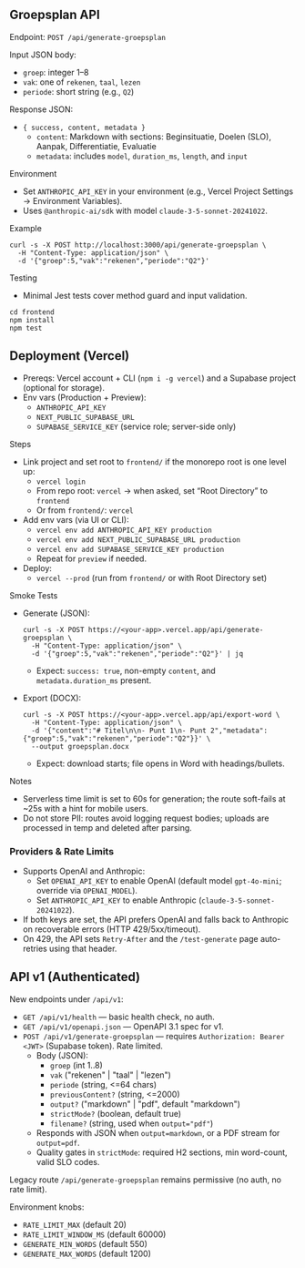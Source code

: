 ## Groepsplan API

Endpoint: `POST /api/generate-groepsplan`

Input JSON body:
- `groep`: integer 1–8
- `vak`: one of `rekenen`, `taal`, `lezen`
- `periode`: short string (e.g., `Q2`)

Response JSON:
- `{ success, content, metadata }`
  - `content`: Markdown with sections: Beginsituatie, Doelen (SLO), Aanpak, Differentiatie, Evaluatie
  - `metadata`: includes `model`, `duration_ms`, `length`, and `input`

Environment
- Set `ANTHROPIC_API_KEY` in your environment (e.g., Vercel Project Settings → Environment Variables).
- Uses `@anthropic-ai/sdk` with model `claude-3-5-sonnet-20241022`.

Example
```
curl -s -X POST http://localhost:3000/api/generate-groepsplan \
  -H "Content-Type: application/json" \
  -d '{"groep":5,"vak":"rekenen","periode":"Q2"}'
```

Testing
- Minimal Jest tests cover method guard and input validation.
```
cd frontend
npm install
npm test
```

## Deployment (Vercel)

- Prereqs: Vercel account + CLI (`npm i -g vercel`) and a Supabase project (optional for storage).
- Env vars (Production + Preview):
  - `ANTHROPIC_API_KEY`
  - `NEXT_PUBLIC_SUPABASE_URL`
  - `SUPABASE_SERVICE_KEY` (service role; server-side only)

Steps
- Link project and set root to `frontend/` if the monorepo root is one level up:
  - `vercel login`
  - From repo root: `vercel` → when asked, set “Root Directory” to `frontend`
  - Or from `frontend/`: `vercel`
- Add env vars (via UI or CLI):
  - `vercel env add ANTHROPIC_API_KEY production`
  - `vercel env add NEXT_PUBLIC_SUPABASE_URL production`
  - `vercel env add SUPABASE_SERVICE_KEY production`
  - Repeat for `preview` if needed.
- Deploy:
  - `vercel --prod` (run from `frontend/` or with Root Directory set)

Smoke Tests
- Generate (JSON):
  ```
  curl -s -X POST https://<your-app>.vercel.app/api/generate-groepsplan \
    -H "Content-Type: application/json" \
    -d '{"groep":5,"vak":"rekenen","periode":"Q2"}' | jq
  ```
  - Expect: `success: true`, non-empty `content`, and `metadata.duration_ms` present.

- Export (DOCX):
  ```
  curl -s -X POST https://<your-app>.vercel.app/api/export-word \
    -H "Content-Type: application/json" \
    -d '{"content":"# Titel\n\n- Punt 1\n- Punt 2","metadata":{"groep":5,"vak":"rekenen","periode":"Q2"}}' \
    --output groepsplan.docx
  ```
  - Expect: download starts; file opens in Word with headings/bullets.

Notes
- Serverless time limit is set to 60s for generation; the route soft-fails at ~25s with a hint for mobile users.
- Do not store PII: routes avoid logging request bodies; uploads are processed in temp and deleted after parsing.

### Providers & Rate Limits

- Supports OpenAI and Anthropic:
  - Set `OPENAI_API_KEY` to enable OpenAI (default model `gpt-4o-mini`; override via `OPENAI_MODEL`).
  - Set `ANTHROPIC_API_KEY` to enable Anthropic (`claude-3-5-sonnet-20241022`).
- If both keys are set, the API prefers OpenAI and falls back to Anthropic on recoverable errors (HTTP 429/5xx/timeout).
- On 429, the API sets `Retry-After` and the `/test-generate` page auto-retries using that header.

## API v1 (Authenticated)

New endpoints under `/api/v1`:

- `GET /api/v1/health` — basic health check, no auth.
- `GET /api/v1/openapi.json` — OpenAPI 3.1 spec for v1.
- `POST /api/v1/generate-groepsplan` — requires `Authorization: Bearer <JWT>` (Supabase token). Rate limited.
  - Body (JSON):
    - `groep` (int 1..8)
    - `vak` ("rekenen" | "taal" | "lezen")
    - `periode` (string, <=64 chars)
    - `previousContent?` (string, <=2000)
    - `output?` ("markdown" | "pdf", default "markdown")
    - `strictMode?` (boolean, default true)
    - `filename?` (string, used when `output="pdf"`)
  - Responds with JSON when `output=markdown`, or a PDF stream for `output=pdf`.
  - Quality gates in `strictMode`: required H2 sections, min word-count, valid SLO codes.

Legacy route `/api/generate-groepsplan` remains permissive (no auth, no rate limit).

Environment knobs:

- `RATE_LIMIT_MAX` (default 20)
- `RATE_LIMIT_WINDOW_MS` (default 60000)
- `GENERATE_MIN_WORDS` (default 550)
- `GENERATE_MAX_WORDS` (default 1200)

